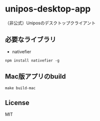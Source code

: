 # unipos-desktop-app
（非公式）Uniposのデスクトップクライアント

## 必要なライブラリ

- nativefier

```
npm install nativefier -g
```

## Mac版アプリのbuild

```
make build-mac
```

## License

MIT